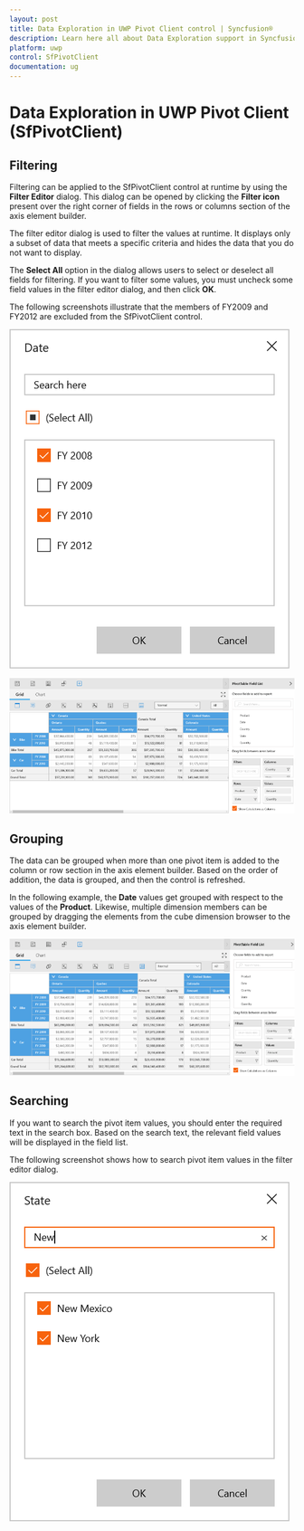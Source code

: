 ```yaml
---
layout: post
title: Data Exploration in UWP Pivot Client control | Syncfusion®
description: Learn here all about Data Exploration support in Syncfusion® UWP Pivot Client (SfPivotClient) control and more.
platform: uwp
control: SfPivotClient
documentation: ug
---
```


# Data Exploration in UWP Pivot Client (SfPivotClient)

## Filtering

Filtering can be applied to the SfPivotClient control at runtime by using the **Filter Editor** dialog. This dialog can be opened by clicking the **Filter icon** present over the right corner of fields in the rows or columns section of the axis element builder.

The filter editor dialog is used to filter the values at runtime. It displays only a subset of data that meets a specific criteria and hides the data that you do not want to display.

The **Select All** option in the dialog allows users to select or deselect all fields for filtering. If you want to filter some values, you must uncheck some field values in the filter editor dialog, and then click **OK**.

The following screenshots illustrate that the members of FY2009 and FY2012 are excluded from the SfPivotClient control.

![Filtering_image2](Data-Exploration_images/Filtering_image2.png)

![Filtering_image3](Data-Exploration_images/Filtering_image3.png)

## Grouping

The data can be grouped when more than one pivot item is added to the column or row section in the axis element builder. Based on the order of addition, the data is grouped, and then the control is refreshed.

In the following example, the **Date** values get grouped with respect to the values of the **Product**. Likewise, multiple dimension members can be grouped by dragging the elements from the cube dimension browser to the axis element builder.

![Filtering_image1](Data-Exploration_images/Filtering_image1.png)

## Searching

If you want to search the pivot item values, you should enter the required text in the search box. Based on the search text, the relevant field values will be displayed in the field list.

The following screenshot shows how to search pivot item values in the filter editor dialog.

![Searching_image1](Data-Exploration_images/Searching_image1.png)
